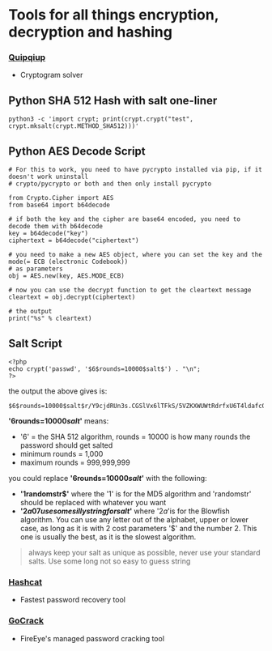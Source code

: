 Tools for all things encryption, decryption and hashing
====
### [Quipqiup](https://quipqiup.com/)
- Cryptogram solver

Python SHA 512 Hash with salt one-liner 
----
```
python3 -c 'import crypt; print(crypt.crypt("test", crypt.mksalt(crypt.METHOD_SHA512)))'
```

Python AES Decode Script 
----
```
# For this to work, you need to have pycrypto installed via pip, if it doesn't work uninstall 
# crypto/pycrypto or both and then only install pycrypto 

from Crypto.Cipher import AES
from base64 import b64decode

# if both the key and the cipher are base64 encoded, you need to decode them with b64decode 
key = b64decode("key")
ciphertext = b64decode("ciphertext")

# you need to make a new AES object, where you can set the key and the mode(= ECB (electronic Codebook)) 
# as parameters
obj = AES.new(key, AES.MODE_ECB)

# now you can use the decrypt function to get the cleartext message
cleartext = obj.decrypt(ciphertext)

# the output 
print("%s" % cleartext)
```

Salt Script 
----
```
<?php
echo crypt('passwd', '$6$rounds=10000$salt$') . "\n";
?>
```
the output the above gives is: 
```
$6$rounds=10000$salt$r/Y9cjdRUn3s.CGSlVx6lTFkS/5VZKXWUWtRdrfxU6T4ldafc0L9B9IfTKo8GNXqlHX5Rd7b8V2Q93wYAFjIq/
```
**'$6$rounds=10000$salt$'** means:
- '$6$' = the SHA 512 algorithm, rounds = 10000 is how many rounds the password should get salted 
- minimum rounds = 1,000
- maximum rounds = 999,999,999

you could replace **'$6$rounds=10000$salt$'** with the following: 
- **'$1$randomstr$'** where the '1' is for the MD5 algorithm and 'randomstr' should be replaced with whatever you want
- **'$2a$07$usesomesillystringforsalt$'** where '$2a$'is for the Blowfish algorithm. You can use any letter out of the alphabet, upper or lower case, as long as it is with 2 cost parameters '$' and the number 2. This one is usually the best, as it is the slowest algorithm. 
> always keep your salt as unique as possible, never use your standard salts. Use some long not so easy to guess string

### [Hashcat](https://hashcat.net/hashcat/)
- Fastest password recovery tool

### [GoCrack](https://github.com/fireeye/gocrack)
- FireEye's managed password cracking tool 
